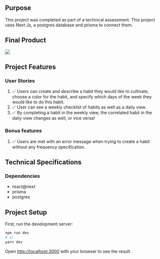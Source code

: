 ## Purpose
This project was completed as part of a techincal assessment. This project uses Next Js, a postgres database and prisma to connect them.

## Final Product
![](https://github.com/EbukaMoneme/habit-tracker/blob/main/docs/habit-tracker-video.gif?raw=true)

## Project Features
### User Stories

1. ✅ Users can create and describe a habit they would like to cultivate, choose a color for the habit, and specify which days of the week they would like to do this habit.
2. ✅ User can see a weekly checklist of habits as well as a daily view.
3. ✅ By completing a habit in the weekly view, the correlated habit in the daily view changes as well, or vice versa!

### Bonus features

1. ✅ Users are met with an error message when trying to create a habit without any frequency specification.

## Technical Specifications

### Dependencies

- react@next
- prisma
- postgres

## Project Setup

First, run the development server:

```bash
npm run dev
# or
yarn dev
```

Open [http://localhost:3000](http://localhost:3000) with your browser to see the result.
